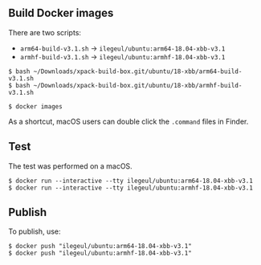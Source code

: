 
## Build Docker images

There are two scripts:

- `arm64-build-v3.1.sh` -> `ilegeul/ubuntu:arm64-18.04-xbb-v3.1`
- `armhf-build-v3.1.sh` -> `ilegeul/ubuntu:armhf-18.04-xbb-v3.1`

```console
$ bash ~/Downloads/xpack-build-box.git/ubuntu/18-xbb/arm64-build-v3.1.sh
$ bash ~/Downloads/xpack-build-box.git/ubuntu/18-xbb/armhf-build-v3.1.sh

$ docker images
```

As a shortcut, macOS users can double click the `.command` files in Finder.

## Test

The test was performed on a macOS.

```console
$ docker run --interactive --tty ilegeul/ubuntu:arm64-18.04-xbb-v3.1
$ docker run --interactive --tty ilegeul/ubuntu:armhf-18.04-xbb-v3.1
```

## Publish

To publish, use:

```console
$ docker push "ilegeul/ubuntu:arm64-18.04-xbb-v3.1"
$ docker push "ilegeul/ubuntu:armhf-18.04-xbb-v3.1"
```
